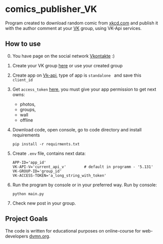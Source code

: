 # comics_publisher_VK
 
Program created to download random comic from [xkcd.com](https://xkcd.com/) and publish it with the author
comment at your [VK](https://vk.com) group, using VK-Api services.

## How to use

0. You have page on the social network [Vkontakte](https://vk.com) :)

1. Create your VK group [here](https://vk.com/groups?w=groups_create) or use your created 
group

2. Create app on [Vk-api](https://dev.vk.com/), type of app is `standalone ` and save 
this `client_id`

3. Get `access_token` [here](https://dev.vk.com/api/access-token/implicit-flow-user), you
must give your app permission to get next owns:
   - photos, 
   - groups, 
   - wall
   - offline

4. Download code, open console, go to code directory and install requirements

    ```
   pip install -r requirments.txt
   ```

5. Create `.env` file, contains next data:
   
    ```
    APP-ID='app_id'
    VK-API-V='current_api_v'        # default in programm - '5.131'
    VK-GROUP-ID='group_id'
    VK-ACCESS-TOKEN='a_long_string_with_token'
    ```

6. Run the program by console or in your preferred way. Run by console:

    ```
   python main.py
   ```
   
7. Check new post in your group.

## Project Goals

The code is written for educational purposes on online-course for web-developers [dvmn.org](https://dvmn.org/).

